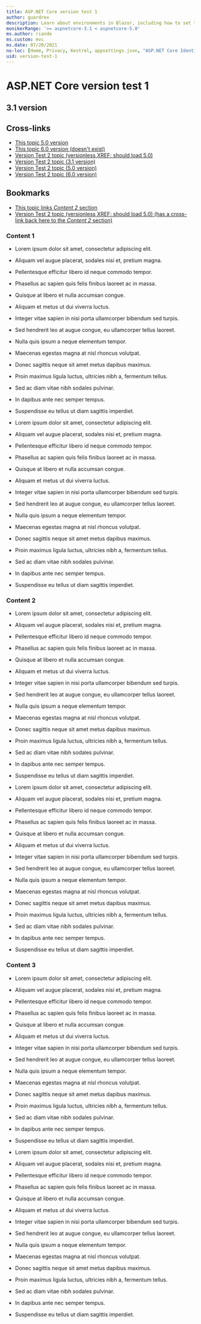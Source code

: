 ```yaml
---
title: ASP.NET Core version test 1
author: guardrex
description: Learn about environments in Blazor, including how to set the environment.
monikerRange: '>= aspnetcore-3.1 < aspnetcore-5.0'
ms.author: riande
ms.custom: mvc
ms.date: 07/20/2021
no-loc: [Home, Privacy, Kestrel, appsettings.json, "ASP.NET Core Identity", cookie, Cookie, Blazor, "Blazor Server", "Blazor WebAssembly", "Identity", "Let's Encrypt", Razor, SignalR, Development, Staging, Production]
uid: version-test-1
---
```

# ASP.NET Core version test 1

## 3.1 version

## Cross-links

* [This topic 5.0 version](?view=aspnetcore-5.0&preserve-view=true)
* [This topic 6.0 version (doesn't exist)](?view=aspnetcore-6.0&preserve-view=true)
* [Version Test 2 topic (versionless XREF: should load 5.0)](xref:version-test-2)
* [Version Test 2 topic (3.1 version)](xref:version-test-2?view=aspnetcore-3.1&preserve-view=true)
* [Version Test 2 topic (5.0 version)](xref:version-test-2?view=aspnetcore-5.0&preserve-view=true)
* [Version Test 2 topic (6.0 version)](xref:version-test-2?view=aspnetcore-6.0&preserve-view=true)

## Bookmarks

* [This topic links *Content 2* section](#content-2)
* [Version Test 2 topic (versionless XREF: should load 5.0) (has a cross-link back here to the *Content 2* section)](xref:version-test-2)

### Content 1

* Lorem ipsum dolor sit amet, consectetur adipiscing elit.

* Aliquam vel augue placerat, sodales nisi et, pretium magna.
* Pellentesque efficitur libero id neque commodo tempor.
* Phasellus ac sapien quis felis finibus laoreet ac in massa.

* Quisque at libero et nulla accumsan congue.
* Aliquam et metus ut dui viverra luctus.
* Integer vitae sapien in nisi porta ullamcorper bibendum sed turpis.
* Sed hendrerit leo at augue congue, eu ullamcorper tellus laoreet.
* Nulla quis ipsum a neque elementum tempor.
* Maecenas egestas magna at nisl rhoncus volutpat.

* Donec sagittis neque sit amet metus dapibus maximus.

* Proin maximus ligula luctus, ultricies nibh a, fermentum tellus.
* Sed ac diam vitae nibh sodales pulvinar.
* In dapibus ante nec semper tempus.
* Suspendisse eu tellus ut diam sagittis imperdiet.

* Lorem ipsum dolor sit amet, consectetur adipiscing elit.

* Aliquam vel augue placerat, sodales nisi et, pretium magna.
* Pellentesque efficitur libero id neque commodo tempor.
* Phasellus ac sapien quis felis finibus laoreet ac in massa.

* Quisque at libero et nulla accumsan congue.
* Aliquam et metus ut dui viverra luctus.
* Integer vitae sapien in nisi porta ullamcorper bibendum sed turpis.
* Sed hendrerit leo at augue congue, eu ullamcorper tellus laoreet.
* Nulla quis ipsum a neque elementum tempor.
* Maecenas egestas magna at nisl rhoncus volutpat.

* Donec sagittis neque sit amet metus dapibus maximus.

* Proin maximus ligula luctus, ultricies nibh a, fermentum tellus.
* Sed ac diam vitae nibh sodales pulvinar.
* In dapibus ante nec semper tempus.
* Suspendisse eu tellus ut diam sagittis imperdiet.


### Content 2

* Lorem ipsum dolor sit amet, consectetur adipiscing elit.

* Aliquam vel augue placerat, sodales nisi et, pretium magna.
* Pellentesque efficitur libero id neque commodo tempor.
* Phasellus ac sapien quis felis finibus laoreet ac in massa.

* Quisque at libero et nulla accumsan congue.
* Aliquam et metus ut dui viverra luctus.
* Integer vitae sapien in nisi porta ullamcorper bibendum sed turpis.
* Sed hendrerit leo at augue congue, eu ullamcorper tellus laoreet.
* Nulla quis ipsum a neque elementum tempor.
* Maecenas egestas magna at nisl rhoncus volutpat.

* Donec sagittis neque sit amet metus dapibus maximus.

* Proin maximus ligula luctus, ultricies nibh a, fermentum tellus.
* Sed ac diam vitae nibh sodales pulvinar.
* In dapibus ante nec semper tempus.
* Suspendisse eu tellus ut diam sagittis imperdiet.

* Lorem ipsum dolor sit amet, consectetur adipiscing elit.

* Aliquam vel augue placerat, sodales nisi et, pretium magna.
* Pellentesque efficitur libero id neque commodo tempor.
* Phasellus ac sapien quis felis finibus laoreet ac in massa.

* Quisque at libero et nulla accumsan congue.
* Aliquam et metus ut dui viverra luctus.
* Integer vitae sapien in nisi porta ullamcorper bibendum sed turpis.
* Sed hendrerit leo at augue congue, eu ullamcorper tellus laoreet.
* Nulla quis ipsum a neque elementum tempor.
* Maecenas egestas magna at nisl rhoncus volutpat.

* Donec sagittis neque sit amet metus dapibus maximus.

* Proin maximus ligula luctus, ultricies nibh a, fermentum tellus.
* Sed ac diam vitae nibh sodales pulvinar.
* In dapibus ante nec semper tempus.
* Suspendisse eu tellus ut diam sagittis imperdiet.

### Content 3

* Lorem ipsum dolor sit amet, consectetur adipiscing elit.

* Aliquam vel augue placerat, sodales nisi et, pretium magna.
* Pellentesque efficitur libero id neque commodo tempor.
* Phasellus ac sapien quis felis finibus laoreet ac in massa.

* Quisque at libero et nulla accumsan congue.
* Aliquam et metus ut dui viverra luctus.
* Integer vitae sapien in nisi porta ullamcorper bibendum sed turpis.
* Sed hendrerit leo at augue congue, eu ullamcorper tellus laoreet.
* Nulla quis ipsum a neque elementum tempor.
* Maecenas egestas magna at nisl rhoncus volutpat.

* Donec sagittis neque sit amet metus dapibus maximus.

* Proin maximus ligula luctus, ultricies nibh a, fermentum tellus.
* Sed ac diam vitae nibh sodales pulvinar.
* In dapibus ante nec semper tempus.
* Suspendisse eu tellus ut diam sagittis imperdiet.

* Lorem ipsum dolor sit amet, consectetur adipiscing elit.

* Aliquam vel augue placerat, sodales nisi et, pretium magna.
* Pellentesque efficitur libero id neque commodo tempor.
* Phasellus ac sapien quis felis finibus laoreet ac in massa.

* Quisque at libero et nulla accumsan congue.
* Aliquam et metus ut dui viverra luctus.
* Integer vitae sapien in nisi porta ullamcorper bibendum sed turpis.
* Sed hendrerit leo at augue congue, eu ullamcorper tellus laoreet.
* Nulla quis ipsum a neque elementum tempor.
* Maecenas egestas magna at nisl rhoncus volutpat.

* Donec sagittis neque sit amet metus dapibus maximus.

* Proin maximus ligula luctus, ultricies nibh a, fermentum tellus.
* Sed ac diam vitae nibh sodales pulvinar.
* In dapibus ante nec semper tempus.
* Suspendisse eu tellus ut diam sagittis imperdiet.
